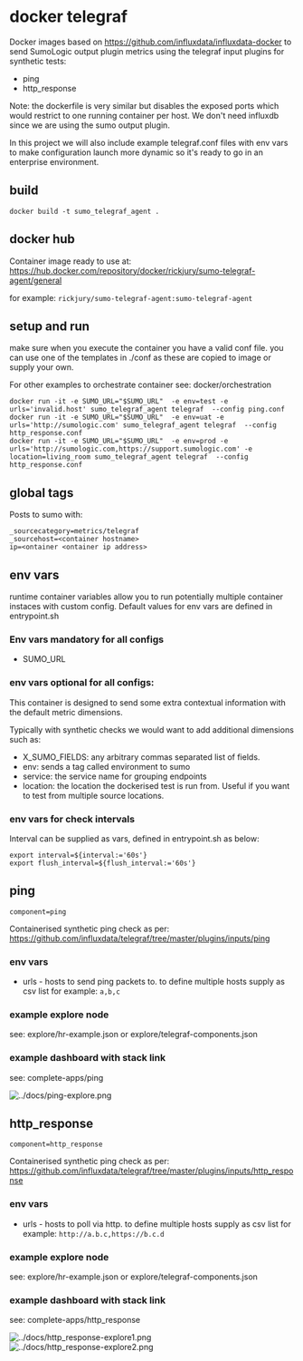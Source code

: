 # docker telegraf
Docker images based on https://github.com/influxdata/influxdata-docker to send SumoLogic output plugin metrics using the telegraf input plugins for synthetic tests:
- ping
- http_response

Note: the dockerfile is very similar but disables the exposed ports which would restrict to one running container per host. We don't need influxdb since we are using the sumo output plugin.

In this project we will also include example telegraf.conf files with env vars to make configuration launch more dynamic so it's ready to go in an enterprise environment.

## build
```
docker build -t sumo_telegraf_agent .
```

## docker hub
Container image ready to use at:
https://hub.docker.com/repository/docker/rickjury/sumo-telegraf-agent/general

for example:
```rickjury/sumo-telegraf-agent:sumo-telegraf-agent```

## setup and run
make sure when you execute the container you have a valid conf file.
you can use one of the templates in ./conf as these are copied to image or supply your own.

For other examples to orchestrate container see: docker/orchestration

```
docker run -it -e SUMO_URL="$SUMO_URL"  -e env=test -e urls='invalid.host' sumo_telegraf_agent telegraf  --config ping.conf
docker run -it -e SUMO_URL="$SUMO_URL"  -e env=uat -e urls='http://sumologic.com' sumo_telegraf_agent telegraf  --config http_response.conf
docker run -it -e SUMO_URL="$SUMO_URL"  -e env=prod -e urls='http://sumologic.com,https://support.sumologic.com' -e location=living_room sumo_telegraf_agent telegraf  --config http_response.conf
```

## global tags
Posts to sumo with:
```
_sourcecategory=metrics/telegraf
_sourcehost=<container hostname>
ip=<ontainer <ontainer ip address>
```

## env vars
runtime container variables allow you to run potentially multiple container instaces with custom config.
Default values for env vars are defined in entrypoint.sh

### Env vars mandatory for all configs
- SUMO_URL 

### env vars optional for all configs:
This container is designed to send some extra contextual information with the default metric dimensions.

Typically with synthetic checks we would want to add additional dimensions such as:
- X_SUMO_FIELDS: any arbitrary commas separated list of fields.
- env: sends a tag called environment to sumo
- service: the service name for grouping endpoints
- location: the location the dockerised test is run from. Useful if you want to test from multiple source locations.

### env vars for check intervals
Interval can be supplied as vars, defined in entrypoint.sh as below:
```
export interval=${interval:='60s'}
export flush_interval=${flush_interval:='60s'}
```

## ping
```
component=ping
```
Containerised synthetic ping check as per: https://github.com/influxdata/telegraf/tree/master/plugins/inputs/ping

### env vars
- urls - hosts to send ping packets to. to define multiple hosts supply as csv list for example: ```a,b,c```

### example explore node
see: explore/hr-example.json or explore/telegraf-components.json

### example dashboard with stack link 
see: complete-apps/ping

![../docs/ping-explore.png](../docs/ping-explore.png "component hierarchy")


## http_response 
```
component=http_response
```

Containerised synthetic ping check as per: https://github.com/influxdata/telegraf/tree/master/plugins/inputs/http_response

### env vars
- urls - hosts to poll via http. to define multiple hosts supply as csv list for example: ```http://a.b.c,https://b.c.d```

### example explore node
see: explore/hr-example.json or explore/telegraf-components.json

### example dashboard with stack link 
see: complete-apps/http_response

![../docs/http_response-explore1.png](../docs/http_response-explore1.png "component hierarchy")
![../docs/http_response-explore2.png](../docs/http_response-explore2.png "component hierarchy")







